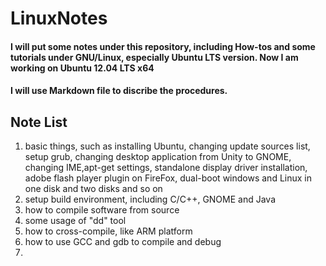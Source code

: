 # LinuxNotes

#### I will put some notes under this repository, including How-tos and some tutorials under GNU/Linux, especially Ubuntu LTS version.  Now I am working on Ubuntu 12.04 LTS x64

#### I will use Markdown file to discribe the procedures.
## Note List

1. basic things, such as installing Ubuntu, changing update sources list, setup grub, changing desktop application from Unity to GNOME, changing IME,apt-get settings, standalone display driver installation, adobe flash player plugin on FireFox, dual-boot windows and Linux in one disk and two disks and so on
2. setup build environment, including C/C++, GNOME and Java
3. how to compile software from source
4. some usage of "dd" tool
5. how to cross-compile, like ARM platform
6. how to use GCC and gdb to compile and debug
7. 
